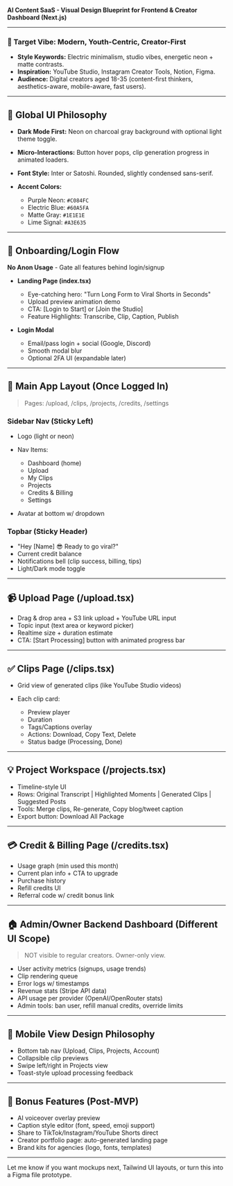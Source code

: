 **AI Content SaaS - Visual Design Blueprint for Frontend & Creator Dashboard (Next.js)**

---

### 🌟 Target Vibe: Modern, Youth-Centric, Creator-First

* **Style Keywords:** Electric minimalism, studio vibes, energetic neon + matte contrasts.
* **Inspiration:** YouTube Studio, Instagram Creator Tools, Notion, Figma.
* **Audience:** Digital creators aged 18-35 (content-first thinkers, aesthetics-aware, mobile-aware, fast users).

---

## 🔄 Global UI Philosophy

* **Dark Mode First:** Neon on charcoal gray background with optional light theme toggle.
* **Micro-Interactions:** Button hover pops, clip generation progress in animated loaders.
* **Font Style:** Inter or Satoshi. Rounded, slightly condensed sans-serif.
* **Accent Colors:**

  * Purple Neon: `#C084FC`
  * Electric Blue: `#60A5FA`
  * Matte Gray: `#1E1E1E`
  * Lime Signal: `#A3E635`

---

## 📅 Onboarding/Login Flow

**No Anon Usage** - Gate all features behind login/signup

* **Landing Page (index.tsx)**

  * Eye-catching hero: "Turn Long Form to Viral Shorts in Seconds"
  * Upload preview animation demo
  * CTA: \[Login to Start] or \[Join the Studio]
  * Feature Highlights: Transcribe, Clip, Caption, Publish

* **Login Modal**

  * Email/pass login + social (Google, Discord)
  * Smooth modal blur
  * Optional 2FA UI (expandable later)

---

## 🎥 Main App Layout (Once Logged In)

> Pages: /upload, /clips, /projects, /credits, /settings

### Sidebar Nav (Sticky Left)

* Logo (light or neon)
* Nav Items:

  * Dashboard (home)
  * Upload
  * My Clips
  * Projects
  * Credits & Billing
  * Settings
* Avatar at bottom w/ dropdown

### Topbar (Sticky Header)

* "Hey \[Name] 😎 Ready to go viral?"
* Current credit balance
* Notifications bell (clip success, billing, tips)
* Light/Dark mode toggle

---

## 📹 Upload Page (/upload.tsx)

* Drag & drop area + S3 link upload + YouTube URL input
* Topic input (text area or keyword picker)
* Realtime size + duration estimate
* CTA: \[Start Processing] button with animated progress bar

---

## ✅ Clips Page (/clips.tsx)

* Grid view of generated clips (like YouTube Studio videos)
* Each clip card:

  * Preview player
  * Duration
  * Tags/Captions overlay
  * Actions: Download, Copy Text, Delete
  * Status badge (Processing, Done)

---

## 💡 Project Workspace (/projects.tsx)

* Timeline-style UI
* Rows: Original Transcript | Highlighted Moments | Generated Clips | Suggested Posts
* Tools: Merge clips, Re-generate, Copy blog/tweet caption
* Export button: Download All Package

---

## 💳 Credit & Billing Page (/credits.tsx)

* Usage graph (min used this month)
* Current plan info + CTA to upgrade
* Purchase history
* Refill credits UI
* Referral code w/ credit bonus link

---

## 🏠 Admin/Owner Backend Dashboard (Different UI Scope)

> NOT visible to regular creators. Owner-only view.

* User activity metrics (signups, usage trends)
* Clip rendering queue
* Error logs w/ timestamps
* Revenue stats (Stripe API data)
* API usage per provider (OpenAI/OpenRouter stats)
* Admin tools: ban user, refill manual credits, override limits

---

## 📱 Mobile View Design Philosophy

* Bottom tab nav (Upload, Clips, Projects, Account)
* Collapsible clip previews
* Swipe left/right in Projects view
* Toast-style upload processing feedback

---

## 🌟 Bonus Features (Post-MVP)

* AI voiceover overlay preview
* Caption style editor (font, speed, emoji support)
* Share to TikTok/Instagram/YouTube Shorts direct
* Creator portfolio page: auto-generated landing page
* Brand kits for agencies (logo, fonts, templates)

---

Let me know if you want mockups next, Tailwind UI layouts, or turn this into a Figma file prototype.
